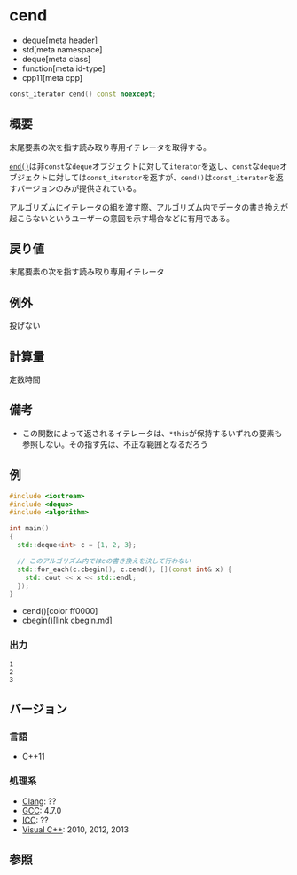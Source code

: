 # cend
* deque[meta header]
* std[meta namespace]
* deque[meta class]
* function[meta id-type]
* cpp11[meta cpp]

```cpp
const_iterator cend() const noexcept;
```

## 概要
末尾要素の次を指す読み取り専用イテレータを取得する。

[`end()`](end.md)は非`const`な`deque`オブジェクトに対して`iterator`を返し、`const`な`deque`オブジェクトに対しては`const_iterator`を返すが、`cend()`は`const_iterator`を返すバージョンのみが提供されている。

アルゴリズムにイテレータの組を渡す際、アルゴリズム内でデータの書き換えが起こらないというユーザーの意図を示す場合などに有用である。


## 戻り値
末尾要素の次を指す読み取り専用イテレータ


## 例外
投げない


## 計算量
定数時間


## 備考
- この関数によって返されるイテレータは、`*this`が保持するいずれの要素も参照しない。その指す先は、不正な範囲となるだろう


## 例
```cpp example
#include <iostream>
#include <deque>
#include <algorithm>

int main()
{
  std::deque<int> c = {1, 2, 3};

  // このアルゴリズム内ではcの書き換えを決して行わない
  std::for_each(c.cbegin(), c.cend(), [](const int& x) {
    std::cout << x << std::endl;
  });
}
```
* cend()[color ff0000]
* cbegin()[link cbegin.md]

### 出力
```
1
2
3
```

## バージョン
### 言語
- C++11

### 処理系
- [Clang](/implementation.md#clang): ??
- [GCC](/implementation.md#gcc): 4.7.0
- [ICC](/implementation.md#icc): ??
- [Visual C++](/implementation.md#visual_cpp): 2010, 2012, 2013


## 参照


